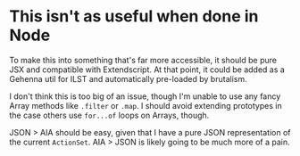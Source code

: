 # This isn't as useful when done in Node

To make this into something that's far more accessible, it should be pure JSX and compatible with Extendscript. At that point, it could be added as a Gehenna util for ILST and automatically pre-loaded by brutalism.

I don't think this is too big of an issue, though I'm unable to use any fancy Array methods like `.filter` or `.map`. I should avoid extending prototypes in the case others use `for...of` loops on Arrays, though.

JSON > AIA should be easy, given that I have a pure JSON representation of the current `ActionSet`. AIA > JSON is likely going to be much more of a pain.

